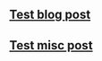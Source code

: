 ## [Test blog post](https://mingpepe.github.io/blog/post/testpost)

## [Test misc post](https://mingpepe.github.io/blog/misc/testpost)
